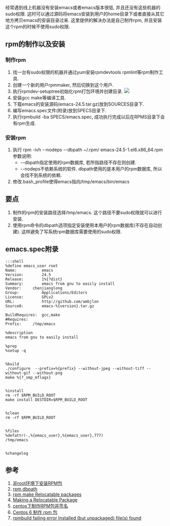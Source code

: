 经常遇到线上机器没有安装emacs或者emacs版本很低, 并且还没有这些机器的sudo权限.  这时可以通过源码将emacs安装到用户的home目录下或者直接从其它地方拷贝emacs的安装目录过来. 这里提供的解决办法是自己制作rpm, 并且安装这个rpm的时候不使用sudo权限.

## rpm的制作以及安装
### 制作rpm
1. 找一台有sudo权限的机器并通过yum安装rpmdevtools rpmlint等rpm制作工具.
2. 创建一个新的用户rpmmaker, 然后切换到这个用户.
3. 执行rpmdev-setuptree初始化rpm打包环境并创建目录.
   ![](/static/blog_pic/emacs_custom_rpm.png)  
4. 安装gcc make等编译工具.
5. 下载emacs的安装源码(emacs-24.5.tar.gz)放到SOURCES目录下.
6. 编写emacs.spec文件(附录)放到SPECS目录下.
7. 执行rpmbuild -ba  SPECS/emacs.spec, 成功执行完成以后在RPMS目录下会有rpm生成.
### 安装rpm
1. 执行 rpm -ivh  --nodeps --dbpath ~/.rpm/   emacs-24.5-1.el6.x86_64.rpm
   参数说明:
   + --dbpath指定使用的rpm数据库, 若所指路径不存在则创建.
   + --nodeps不依赖系统的软件. dbpath使用的是本用户的rpm数据库, 所以会找不到系统的依赖.
2. 修改.bash_profile使得emacs指向/tmp/emacs/bin/emacs
   
## 要点
1. 制作的rpm的安装路径选择/tmp/emacs. 这个路径不要sudo权限就可以进行安装.
2. 使用rpm命令的dbpath选项指定安装使用本用户的rpm数据库(不存在自动创建). 这样避免了写系统rpm数据库需要使用的sudo权限.

## emacs.spec附录
    
    :::shell
    %define emacs_user root
    Name:           emacs
    Version:        24.5
    Release:        1%{?dist}
    Summary:       	emacs from gnu to easily install
    Vendor:		chenjianglong
    Group:          Applications/Editors
    License:        GPLv2
    URL:            http://github.com/ambjlon
    Source0:        emacs-%{version}.tar.gz
    
    BuildRequires:  gcc,make
    #Requires:       
    Prefix:		/tmp/emacs
    
    %description
    emacs from gnu to easily install
    
    %prep
    %setup -q
    
    
    %build
    ./configure  --prefix=%{prefix} --without-jpeg --without-tiff --without-gif --without-png
    make %{?_smp_mflags}
    
    
    %install
    rm -rf $RPM_BUILD_ROOT
    make install DESTDIR=$RPM_BUILD_ROOT
    
    
    %clean
    rm -rf $RPM_BUILD_ROOT
    
    
    %files
    %defattr(-,%{emacs_user},%{emacs_user},777)
    /tmp/emacs
    
    
    %changelog

## 参考
1. [非root环境下安装RPM包](http://my.huhoo.net/archives/2010/09/rootrpm.html)
2. [rpm dbpath](http://rpm.org/max-rpm-snapshot/s1-rpm-erase-additional-options.html)
3. [rpm make Relocatable packages](http://rpm5.org/docs/api/relocatable.html)
4. [Making a Relocatable Package](http://openpkg.gds.tuwien.ac.at/doc/book/maximum-rpm.html/node19.html#SECTION03740000000000000000)
5. [centos下制作RPM包并签名](https://www.52os.net/articles/howto-create-and-sign-rpm-package.html)
6. [Centos 6 制作 rpm 包](http://www.dahouduan.com/2015/06/15/Linux-centos-make-rpm/)
7. [rpmbuild failing error Installed (but unpackaged) file(s) found](http://stackoverflow.com/questions/26895389/build-errors-installed-but-unpackaged-files-found)
   

